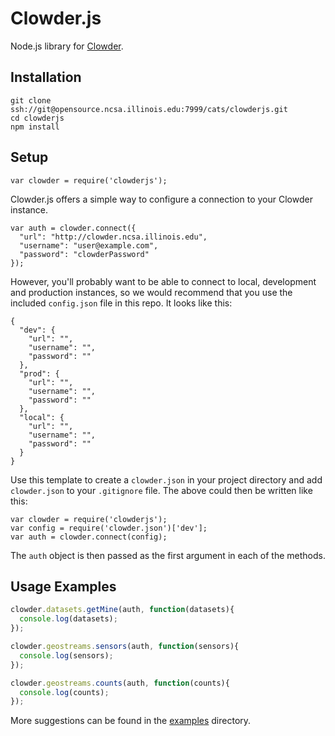 # Clowder.js
Node.js library for [Clowder](https://clowder.ncsa.illinois.edu).  

## Installation
```
git clone ssh://git@opensource.ncsa.illinois.edu:7999/cats/clowderjs.git
cd clowderjs
npm install
```

## Setup
```
var clowder = require('clowderjs');
```
Clowder.js offers a simple way to configure a connection to your Clowder instance.
```
var auth = clowder.connect({
  "url": "http://clowder.ncsa.illinois.edu",
  "username": "user@example.com",
  "password": "clowderPassword"
});
```
However, you'll probably want to be able to connect to local, development and production instances, so we would recommend that you use the included `config.json` file in this repo. It looks like this:
```
{
  "dev": {
    "url": "",
    "username": "",
    "password": ""
  },
  "prod": {
    "url": "",
    "username": "",
    "password": ""
  },
  "local": {
    "url": "",
    "username": "",
    "password": ""
  }
}
```
Use this template to create a `clowder.json` in your project directory and add `clowder.json` to your `.gitignore` file. The above could then be written like this:
```
var clowder = require('clowderjs');
var config = require('clowder.json')['dev'];
var auth = clowder.connect(config);
```
The `auth` object is then passed as the first argument in each of the methods.

## Usage Examples
```js
clowder.datasets.getMine(auth, function(datasets){
  console.log(datasets);
});

clowder.geostreams.sensors(auth, function(sensors){
  console.log(sensors);
});

clowder.geostreams.counts(auth, function(counts){
  console.log(counts);
});
```
More suggestions can be found in the [examples](./examples) directory.
